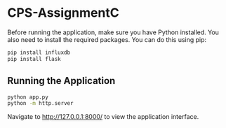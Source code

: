 # CPS-AssignmentC
Before running the application, make sure you have Python installed. You also need to install the required packages. You can do this using pip:

```bash
pip install influxdb
pip install flask
```
## Running the Application

```bash
python app.py
python -m http.server
```
Navigate to http://127.0.0.1:8000/ to view the application interface.
